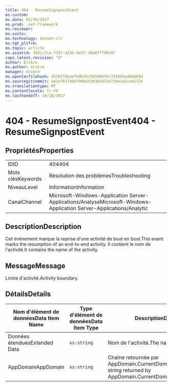 ```yaml
---
title: 404 - ResumeSignpostEvent
ms.custom: 
ms.date: 03/30/2017
ms.prod: .net-framework
ms.reviewer: 
ms.suite: 
ms.technology: dotnet-clr
ms.tgt_pltfrm: 
ms.topic: article
ms.assetid: 395cc7ca-f35f-4295-be97-39a077f99c97
caps.latest.revision: "3"
author: Erikre
ms.author: erikre
manager: erikre
ms.openlocfilehash: 45267f8eae7e9b7bc56540bf6c7d1842ad68889d
ms.sourcegitcommit: bd1ef61f4bb794b25383d3d72e71041a5ced172e
ms.translationtype: MT
ms.contentlocale: fr-FR
ms.lasthandoff: 10/18/2017
---
```

# <a name="404---resumesignpostevent"></a><span data-ttu-id="962f7-102">404 - ResumeSignpostEvent</span><span class="sxs-lookup"><span data-stu-id="962f7-102">404 - ResumeSignpostEvent</span></span>
## <a name="properties"></a><span data-ttu-id="962f7-103">Propriétés</span><span class="sxs-lookup"><span data-stu-id="962f7-103">Properties</span></span>  
  
|||  
|-|-|  
|<span data-ttu-id="962f7-104">ID</span><span class="sxs-lookup"><span data-stu-id="962f7-104">ID</span></span>|<span data-ttu-id="962f7-105">404</span><span class="sxs-lookup"><span data-stu-id="962f7-105">404</span></span>|  
|<span data-ttu-id="962f7-106">Mots clés</span><span class="sxs-lookup"><span data-stu-id="962f7-106">Keywords</span></span>|<span data-ttu-id="962f7-107">Résolution des problèmes</span><span class="sxs-lookup"><span data-stu-id="962f7-107">Troubleshooting</span></span>|  
|<span data-ttu-id="962f7-108">Niveau</span><span class="sxs-lookup"><span data-stu-id="962f7-108">Level</span></span>|<span data-ttu-id="962f7-109">Information</span><span class="sxs-lookup"><span data-stu-id="962f7-109">Information</span></span>|  
|<span data-ttu-id="962f7-110">Canal</span><span class="sxs-lookup"><span data-stu-id="962f7-110">Channel</span></span>|<span data-ttu-id="962f7-111">Microsoft-Windows-Application Server-Applications/Analyse</span><span class="sxs-lookup"><span data-stu-id="962f7-111">Microsoft-Windows-Application Server-Applications/Analytic</span></span>|  
  
## <a name="description"></a><span data-ttu-id="962f7-112">Description</span><span class="sxs-lookup"><span data-stu-id="962f7-112">Description</span></span>  
 <span data-ttu-id="962f7-113">Cet événement marque la reprise d'une activité de bout en bout.</span><span class="sxs-lookup"><span data-stu-id="962f7-113">This event marks the resumption of an end-to-end activity.</span></span> <span data-ttu-id="962f7-114">Il contient le nom de l'activité.</span><span class="sxs-lookup"><span data-stu-id="962f7-114">It contains the name of the activity.</span></span>  
  
## <a name="message"></a><span data-ttu-id="962f7-115">Message</span><span class="sxs-lookup"><span data-stu-id="962f7-115">Message</span></span>  
 <span data-ttu-id="962f7-116">Limite d'activité.</span><span class="sxs-lookup"><span data-stu-id="962f7-116">Activity boundary.</span></span>  
  
## <a name="details"></a><span data-ttu-id="962f7-117">Détails</span><span class="sxs-lookup"><span data-stu-id="962f7-117">Details</span></span>  
  
|<span data-ttu-id="962f7-118">Nom d'élément de données</span><span class="sxs-lookup"><span data-stu-id="962f7-118">Data Item Name</span></span>|<span data-ttu-id="962f7-119">Type d'élément de données</span><span class="sxs-lookup"><span data-stu-id="962f7-119">Data Item Type</span></span>|<span data-ttu-id="962f7-120">Description</span><span class="sxs-lookup"><span data-stu-id="962f7-120">Description</span></span>|  
|--------------------|--------------------|-----------------|  
|<span data-ttu-id="962f7-121">Données étendues</span><span class="sxs-lookup"><span data-stu-id="962f7-121">Extended Data</span></span>|`xs:string`|<span data-ttu-id="962f7-122">Nom de l'activité.</span><span class="sxs-lookup"><span data-stu-id="962f7-122">The name of the activity.</span></span>|  
|<span data-ttu-id="962f7-123">AppDomain</span><span class="sxs-lookup"><span data-stu-id="962f7-123">AppDomain</span></span>|`xs:string`|<span data-ttu-id="962f7-124">Chaîne retournée par AppDomain.CurrentDomain.FriendlyName.</span><span class="sxs-lookup"><span data-stu-id="962f7-124">The string returned by AppDomain.CurrentDomain.FriendlyName.</span></span>|
